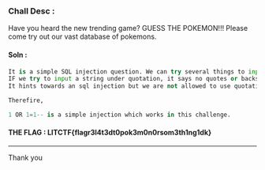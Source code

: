 ### Chall Desc : 
Have you heard the new trending game? GUESS THE POKEMON!!! Please come try out our vast database of pokemons.

#### Soln :

```py
It is a simple SQL injection question. We can try several things to input.
IF we try to input a string under quotation, it says no quotes or backslash.   
It hints towards an sql injection but we are not allowed to use quotation marks.

Therefire,   

1 OR 1=1-- is a simple injection which works in this challenge.
```

#### THE FLAG : LITCTF{flagr3l4t3dt0pok3m0n0rsom3th1ng1dk}

---

Thank you
